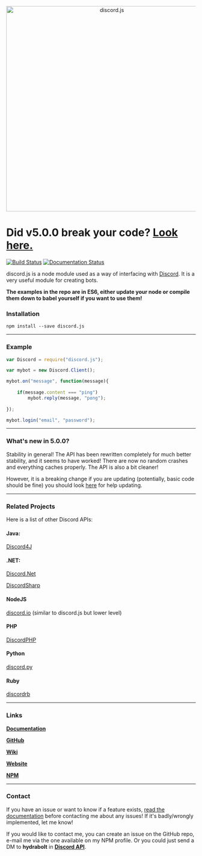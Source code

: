 <p align="center">
  <a href="https://hydrabolt.github.io/discord.js">
    <img alt="discord.js" src="http://hydrabolt.github.io/discord.js/res/logo.png" width="546">
  </a>
</p>

# Did v5.0.0 break your code? [Look here.](http://discordjs.readthedocs.org/en/rewrite-docs/migrating.html)

[![Build Status](https://travis-ci.org/hydrabolt/discord.js.svg)](https://travis-ci.org/hydrabolt/discord.js) [![Documentation Status](https://readthedocs.org/projects/discordjs/badge/?version=latest)](http://discordjs.readthedocs.org/en/latest/?badge=latest)
    

discord.js is a node module used as a way of interfacing with
[Discord](https://discordapp.com/). It is a very useful module for creating
bots.

**The examples in the repo are in ES6, either update your node or compile them down to babel yourself if you want to use them!**

### Installation
`npm install --save discord.js`

---

### Example
```js
var Discord = require("discord.js");

var mybot = new Discord.Client();

mybot.on("message", function(message){
	
	if(message.content === "ping")
		mybot.reply(message, "pong");
	
});

mybot.login("email", "password");
```
---

### What's new in 5.0.0?

Stability in general! The API has been rewritten completely for much better stability, and it seems to have worked! There are now no random crashes and everything caches properly. The API is also a bit cleaner!

However, it is a breaking change if you are updating (potentially, basic code should be fine) you should look [here](http://discordjs.readthedocs.org/en/rewrite-docs/migrating.html) for help updating.

---

### Related Projects

Here is a list of other Discord APIs:

#### Java:
[Discord4J](https://github.com/nerd/Discord4J)
#### .NET:
[Discord.Net](https://github.com/RogueException/Discord.Net)

[DiscordSharp](https://github.com/Luigifan/DiscordSharp)
#### NodeJS
[discord.io](https://github.com/izy521/node-discord) (similar to discord.js but lower level)

#### PHP
[DiscordPHP](https://github.com/teamreflex/DiscordPHP)

#### Python
[discord.py](https://github.com/Rapptz/discord.py)

#### Ruby
[discordrb](https://github.com/meew0/discordrb)

---

### Links
**[Documentation](http://discordjs.readthedocs.org/en/latest/)**

**[GitHub](https://github.com/discord-js/discord.js)**

**[Wiki](https://github.com/discord-js/discord.js/wiki)**

**[Website](http://discord-js.github.io/)**

**[NPM](npmjs.com/package/discord.js)**

---

### Contact

If you have an issue or want to know if a feature exists, [read the documentation](http://discordjs.readthedocs.org/en/latest/) before contacting me about any issues! If it's badly/wrongly implemented, let me know!


If you would like to contact me, you can create an issue on the GitHub repo, e-mail me via the one available on my NPM profile.
Or you could just send a DM to **hydrabolt** in [**Discord API**](https://discord.gg/0SBTUU1wZTYd2XyW).